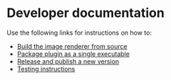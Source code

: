 # Developer documentation
Use the following links for instructions on how to:

- [Build the image renderer from source](building_from_source.md)
- [Package plugin as a single executable](package_plugin_as_single_executable.md)
- [Release and publish a new version](release_new_version.md)
- [Testing instructions](testing.md)